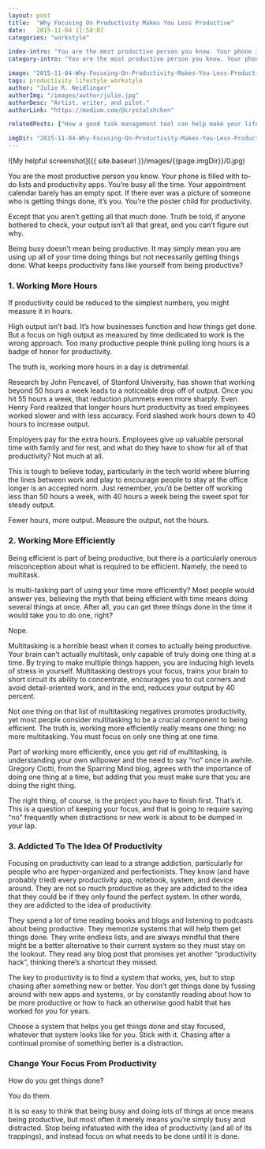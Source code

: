 ```yaml
---
layout: post
title:  "Why Focusing On Productivity Makes You Less Productive"
date:   2015-11-04 11:58:07
categories: "workstyle"

index-intro: "You are the most productive person you know. Your phone is filled with to-do lists and productivity apps. You’re busy all the time. Your appointment calendar barely has an empty spot. If there ever was a picture of someone who is getting things done, it’s you. You’re the poster child for productivity."
category-intro: "You are the most productive person you know. Your phone is filled with to-do lists and productivity apps. You’re busy all the time..."

image: "2015-11-04-Why-Focusing-On-Productivity-Makes-You-Less-Productive/0.jpg"
tags: productivity lifestyle workstyle
author: "Julie R. Neidlinger"
authorImg: "/images/author/julie.jpg"
authorDesc: "Artist, writer, and pilot."
authorLink: "https://medium.com/@crystalshchen"

relatedPosts: ["How a good task management tool can help make your life a lot easier!", "How an impossible mission was made possible"]

imgDir: "2015-11-04-Why-Focusing-On-Productivity-Makes-You-Less-Productive"
---
```



![My helpful screenshot]({{ site.baseurl }}/images/{{page.imgDir}}/0.jpg)

You are the most productive person you know.
Your phone is filled with to-do lists and productivity apps. You’re busy all the time. Your appointment calendar barely has an empty spot. If there ever was a picture of someone who is getting things done, it’s you. You’re the poster child for productivity.

Except that you aren’t getting all that much done. Truth be told, if anyone bothered to check, your output isn’t all that great, and you can’t figure out why.

Being busy doesn’t mean being productive. It may simply mean you are using up all of your time doing things but not necessarily getting things done. What keeps productivity fans like yourself from being productive?

### 1. Working More Hours

If productivity could be reduced to the simplest numbers, you might measure it in hours.

High output isn’t bad. It’s how businesses function and how things get done. But a focus on high output as measured by time dedicated to work is the wrong approach. Too many productive people think pulling long hours is a badge of honor for productivity.

The truth is, working more hours in a day is detrimental.

Research by John Pencavel, of Stanford University, has shown that working beyond 50 hours a week leads to a noticeable drop off of output. Once you hit 55 hours a week, that reduction plummets even more sharply. Even Henry Ford realized that longer hours hurt productivity as tired employees worked slower and with less accuracy. Ford slashed work hours down to 40 hours to increase output.

Employers pay for the extra hours. Employees give up valuable personal time with family and for rest, and what do they have to show for all of that productivity? Not much at all.

This is tough to believe today, particularly in the tech world where blurring the lines between work and play to encourage people to stay at the office longer is an accepted norm. Just remember, you’d be better off working less than 50 hours a week, with 40 hours a week being the sweet spot for steady output.

Fewer hours, more output. Measure the output, not the hours.

### 2. Working More Efficiently

Being efficient is part of being productive, but there is a particularly onerous misconception about what is required to be efficient. Namely, the need to multitask.

Is multi-tasking part of using your time more efficiently? Most people would answer yes, believing the myth that being efficient with time means doing several things at once. After all, you can get three things done in the time it would take you to do one, right?

Nope.

Multitasking is a horrible beast when it comes to actually being productive. Your brain can’t actually multitask, only capable of truly doing one thing at a time. By trying to make multiple things happen, you are inducing high levels of stress in yourself. Multitasking destroys your focus, trains your brain to short circuit its ability to concentrate, encourages you to cut corners and avoid detail-oriented work, and in the end, reduces your output by 40 percent.

Not one thing on that list of multitasking negatives promotes productivity, yet most people consider multitasking to be a crucial component to being efficient. The truth is, working more efficiently really means one thing: no more multitasking. You must focus on only one thing at one time.

Part of working more efficiently, once you get rid of multitasking, is understanding your own willpower and the need to say “no” once in awhile. Gregory Ciotti, from the Sparring Mind blog, agrees with the importance of doing one thing at a time, but adding that you must make sure that you are doing the right thing.

The right thing, of course, is the project you have to finish first. That’s it. This is a question of keeping your focus, and that is going to require saying “no” frequently when distractions or new work is about to be dumped in your lap.

### 3. Addicted To The Idea Of Productivity

Focusing on productivity can lead to a strange addiction, particularly for people who are hyper-organized and perfectionists. They know (and have probably tried) every productivity app, notebook, system, and device around. They are not so much productive as they are addicted to the idea that they could be if they only found the perfect system. In other words, they are addicted to the idea of productivity.

They spend a lot of time reading books and blogs and listening to podcasts about being productive. They memorize systems that will help them get things done. They write endless lists, and are always mindful that there might be a better alternative to their current system so they must stay on the lookout. They read any blog post that promises yet another “productivity hack”, thinking there’s a shortcut they missed.

The key to productivity is to find a system that works, yes, but to stop chasing after something new or better. You don’t get things done by fussing around with new apps and systems, or by constantly reading about how to be more productive or how to hack an otherwise good habit that has worked for you for years.

Choose a system that helps you get things done and stay focused, whatever that system looks like for you. Stick with it. Chasing after a continual promise of something better is a distraction.

### Change Your Focus From Productivity

How do you get things done?

You do them.

It is so easy to think that being busy and doing lots of things at once means being productive, but most often it merely means you’re simply busy and distracted. Stop being infatuated with the idea of productivity (and all of its trappings), and instead focus on what needs to be done until it is done. 


[jekyll]:      http://jekyllrb.com
[jekyll-gh]:   https://github.com/jekyll/jekyll
[jekyll-help]: https://github.com/jekyll/jekyll-help

